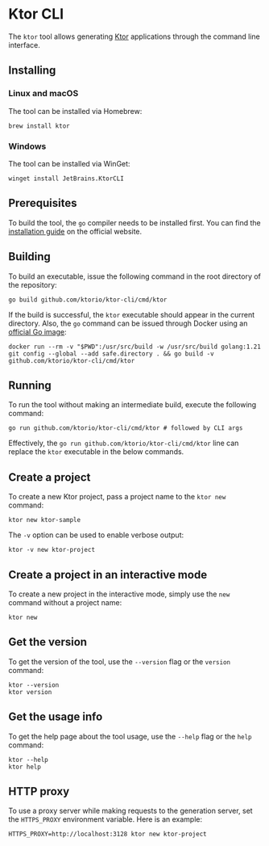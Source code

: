 # Ktor CLI
The `ktor` tool allows generating [Ktor](https://ktor.io/) applications through the command line interface.

## Installing

### Linux and macOS

The tool can be installed via Homebrew:
```shell
brew install ktor
```

### Windows
The tool can be installed via WinGet:
```shell
winget install JetBrains.KtorCLI
```

## Prerequisites
To build the tool, the `go` compiler needs to be installed first. You can find the [installation guide](https://go.dev/doc/install) on the official website.


## Building
To build an executable, issue the following command in the root directory of the repository:
```shell
go build github.com/ktorio/ktor-cli/cmd/ktor
```

If the build is successful, the `ktor` executable should appear in the current directory.
Also, the `go` command can be issued through Docker using an [official Go image](https://hub.docker.com/_/golang):
```shell
docker run --rm -v "$PWD":/usr/src/build -w /usr/src/build golang:1.21 git config --global --add safe.directory . && go build -v github.com/ktorio/ktor-cli/cmd/ktor
```

## Running
To run the tool without making an intermediate build, execute the following command:
```shell
go run github.com/ktorio/ktor-cli/cmd/ktor # followed by CLI args
```

Effectively, the `go run github.com/ktorio/ktor-cli/cmd/ktor` line can replace the `ktor` executable in the below commands.


## Create a project

To create a new Ktor project, pass a project name to the `ktor new` command:

```
ktor new ktor-sample
```

The `-v` option can be used to enable verbose output:
```shell
ktor -v new ktor-project
```

## Create a project in an interactive mode

To create a new project in the interactive mode, simply use the `new` command without a project name:

```shell
ktor new
```

## Get the version

To get the version of the tool, use the `--version` flag or the `version` command:
```shell
ktor --version
ktor version
```

## Get the usage info

To get the help page about the tool usage, use the `--help` flag or the `help` command:
```shell
ktor --help
ktor help
```

## HTTP proxy

To use a proxy server while making requests to the generation server, set the `HTTPS_PROXY` environment variable. Here is an example:
```shell
HTTPS_PROXY=http://localhost:3128 ktor new ktor-project
```